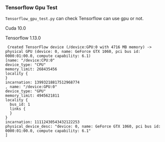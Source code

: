 ### Tensorflow Gpu Test

`Tensorflow_gpu_test.py` can check Tensorflow can use gpu or not.

Cuda 10.0

Tensorflow 1.13.0

```
 Created TensorFlow device (/device:GPU:0 with 4716 MB memory) -> physical GPU (device: 0, name: GeForce GTX 1060, pci bus id: 0000:01:00.0, compute capability: 6.1)
[name: "/device:CPU:0"
device_type: "CPU"
memory_limit: 268435456
locality {
}
incarnation: 13993218817512968774
, name: "/device:GPU:0"
device_type: "GPU"
memory_limit: 4945621811
locality {
  bus_id: 1
  links {
  }
}
incarnation: 11112430543432122253
physical_device_desc: "device: 0, name: GeForce GTX 1060, pci bus id: 0000:01:00.0, compute capability: 6.1"
]
```



